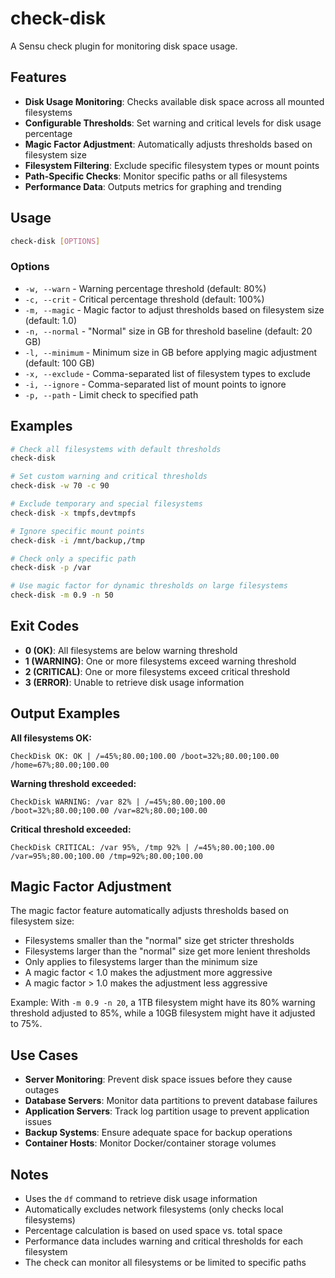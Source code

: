 # check-disk

A Sensu check plugin for monitoring disk space usage.

## Features

- **Disk Usage Monitoring**: Checks available disk space across all mounted filesystems
- **Configurable Thresholds**: Set warning and critical levels for disk usage percentage
- **Magic Factor Adjustment**: Automatically adjusts thresholds based on filesystem size
- **Filesystem Filtering**: Exclude specific filesystem types or mount points
- **Path-Specific Checks**: Monitor specific paths or all filesystems
- **Performance Data**: Outputs metrics for graphing and trending

## Usage

```bash
check-disk [OPTIONS]
```

### Options

- `-w, --warn` - Warning percentage threshold (default: 80%)
- `-c, --crit` - Critical percentage threshold (default: 100%)
- `-m, --magic` - Magic factor to adjust thresholds based on filesystem size (default: 1.0)
- `-n, --normal` - "Normal" size in GB for threshold baseline (default: 20 GB)
- `-l, --minimum` - Minimum size in GB before applying magic adjustment (default: 100 GB)
- `-x, --exclude` - Comma-separated list of filesystem types to exclude
- `-i, --ignore` - Comma-separated list of mount points to ignore
- `-p, --path` - Limit check to specified path

## Examples

```bash
# Check all filesystems with default thresholds
check-disk

# Set custom warning and critical thresholds
check-disk -w 70 -c 90

# Exclude temporary and special filesystems
check-disk -x tmpfs,devtmpfs

# Ignore specific mount points
check-disk -i /mnt/backup,/tmp

# Check only a specific path
check-disk -p /var

# Use magic factor for dynamic thresholds on large filesystems
check-disk -m 0.9 -n 50
```

## Exit Codes

- **0 (OK)**: All filesystems are below warning threshold
- **1 (WARNING)**: One or more filesystems exceed warning threshold
- **2 (CRITICAL)**: One or more filesystems exceed critical threshold
- **3 (ERROR)**: Unable to retrieve disk usage information

## Output Examples

**All filesystems OK:**
```
CheckDisk OK: OK | /=45%;80.00;100.00 /boot=32%;80.00;100.00 /home=67%;80.00;100.00
```

**Warning threshold exceeded:**
```
CheckDisk WARNING: /var 82% | /=45%;80.00;100.00 /boot=32%;80.00;100.00 /var=82%;80.00;100.00
```

**Critical threshold exceeded:**
```
CheckDisk CRITICAL: /var 95%, /tmp 92% | /=45%;80.00;100.00 /var=95%;80.00;100.00 /tmp=92%;80.00;100.00
```

## Magic Factor Adjustment

The magic factor feature automatically adjusts thresholds based on filesystem size:

- Filesystems smaller than the "normal" size get stricter thresholds
- Filesystems larger than the "normal" size get more lenient thresholds
- Only applies to filesystems larger than the minimum size
- A magic factor < 1.0 makes the adjustment more aggressive
- A magic factor > 1.0 makes the adjustment less aggressive

Example: With `-m 0.9 -n 20`, a 1TB filesystem might have its 80% warning threshold adjusted to 85%, while a 10GB filesystem might have it adjusted to 75%.

## Use Cases

- **Server Monitoring**: Prevent disk space issues before they cause outages
- **Database Servers**: Monitor data partitions to prevent database failures
- **Application Servers**: Track log partition usage to prevent application issues
- **Backup Systems**: Ensure adequate space for backup operations
- **Container Hosts**: Monitor Docker/container storage volumes

## Notes

- Uses the `df` command to retrieve disk usage information
- Automatically excludes network filesystems (only checks local filesystems)
- Percentage calculation is based on used space vs. total space
- Performance data includes warning and critical thresholds for each filesystem
- The check can monitor all filesystems or be limited to specific paths